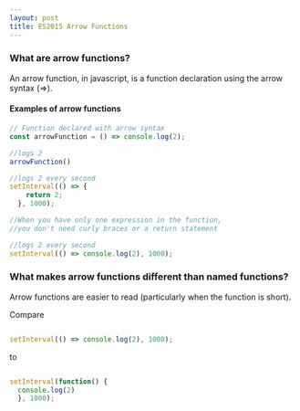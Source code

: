 ```yaml
---
layout: post
title: ES2015 Arrow Functions
---
```



### What are arrow functions?

An arrow function, in javascript, is a function declaration using the arrow syntax (=>).  

#### Examples of arrow functions
```javascript
// Function declared with arrow syntax
const arrowFunction = () => console.log(2);

//logs 2
arrowFunction()

//logs 2 every second
setInterval(() => {
    return 2;
  }, 1000);

//When you have only one expression in the function,
//you don't need curly braces or a return statement

//logs 2 every second
setInterval(() => console.log(2), 1000);

```
### What makes arrow functions different than named functions?

Arrow functions are easier to read (particularly when the function is short).

Compare

```javascript

setInterval(() => console.log(2), 1000);

```
to

```javascript

setInterval(function() {
  console.log(2)
  }, 1000);

```
